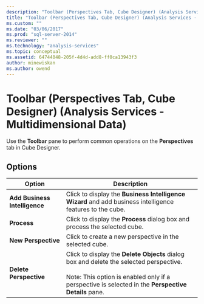 ```yaml
---
description: "Toolbar (Perspectives Tab, Cube Designer) (Analysis Services - Multidimensional Data)"
title: "Toolbar (Perspectives Tab, Cube Designer) (Analysis Services - Multidimensional Data) | Microsoft Docs"
ms.custom: ""
ms.date: "03/06/2017"
ms.prod: "sql-server-2014"
ms.reviewer: ""
ms.technology: "analysis-services"
ms.topic: conceptual
ms.assetid: 64744048-205f-4d4d-add8-ff0ca13943f3
author: minewiskan
ms.author: owend
---
```

# Toolbar (Perspectives Tab, Cube Designer) (Analysis Services - Multidimensional Data)
  Use the **Toolbar** pane to perform common operations on the **Perspectives** tab in Cube Designer.  
  
## Options  
  
|Option|Description|  
|------------|-----------------|  
|**Add Business Intelligence**|Click to display the **Business Intelligence Wizard** and add business intelligence features to the cube.|  
|**Process**|Click to display the **Process** dialog box and process the selected cube.|  
|**New Perspective**|Click to create a new perspective in the selected cube.|  
|**Delete Perspective**|Click to display the **Delete Objects** dialog box and delete the selected perspective.<br /><br /> Note: This option is enabled only if a perspective is selected in the **Perspective Details** pane.|  
  
  
